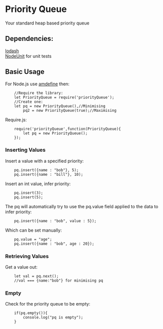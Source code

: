 # Priority Queue

Your standard heap based priority queue

## Dependencies:
[lodash](https://lodash.com/)  
[NodeUnit](https://github.com/caolan/nodeunit) for unit tests

## Basic Usage

For Node.js use [amdefine](https://github.com/jrburke/amdefine) then:
``` 
    //Require the library:
    let PriorityQueue = require('priorityQueue');
    //Create one:
    let pq = new PriorityQueue(),//Minimising
        pq2 = new PriorityQueue(true);//Maximising
```

Require.js:
```
    require('priorityQueue',function(PriorityQueue){
        let pq = new PriorityQueue();
    });
```

### Inserting Values
Insert a value with a specified priority:
```
    pq.insert({name : "bob"}, 5);
    pq.insert({name : "bill"}, 10);
```
Insert an int value, infer priority:
```
    pq.insert(3);
    pq.insert(5);
```
The pq will automatically try to use the pq.value field applied to the data
to infer priority:
```
    pq.insert({name : "bob", value : 5});
```
Which can be set manually:
```
    pq.value = "age";
    pq.insert({name : "bob", age : 20});
```

### Retrieving Values
Get a value out:
```
    let val = pq.next();
    //val === {name:"bob"} for minimising pq
```

### Empty
Check for the priority queue to be empty:
```
    if(pq.empty()){
        console.log("pq is empty");
    }
```


